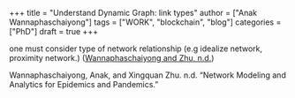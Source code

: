 +++
title = "Understand Dynamic Graph: link types"
author = ["Anak Wannaphaschaiyong"]
tags = ["WORK", "blockchain", "blog"]
categories = ["PhD"]
draft = true
+++

one must consider type of network relationship (e.g idealize network, proximity network.) (<a href="#citeproc_bib_item_1">Wannaphaschaiyong and Zhu, n.d.</a>)

<div class="csl-bib-body">
  <div class="csl-entry"><a id="citeproc_bib_item_1"></a>Wannaphaschaiyong, Anak, and Xingquan Zhu. n.d. “Network Modeling and Analytics for Epidemics and Pandemics.”</div>
</div>
